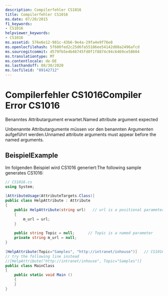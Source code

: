 ```yaml
---
description: Compilerfehler CS1016
title: Compilerfehler CS1016
ms.date: 07/20/2015
f1_keywords:
- CS1016
helpviewer_keywords:
- CS1016
ms.assetid: 576e6e12-981c-43b6-9e4a-29fa4e9f76e8
ms.openlocfilehash: 5f600fed2c25d6fa55186ee54142d88a2496afcd
ms.sourcegitcommit: d579fb5e4b46745fd0f1f8874c94c6469ce58604
ms.translationtype: MT
ms.contentlocale: de-DE
ms.lasthandoff: 08/30/2020
ms.locfileid: "89142712"
---
```

# <a name="compiler-error-cs1016"></a><span data-ttu-id="def02-103">Compilerfehler CS1016</span><span class="sxs-lookup"><span data-stu-id="def02-103">Compiler Error CS1016</span></span>
<span data-ttu-id="def02-104">Benanntes Attributargument erwartet.</span><span class="sxs-lookup"><span data-stu-id="def02-104">Named attribute argument expected</span></span>  
  
 <span data-ttu-id="def02-105">Unbenannte Attributargumente müssen vor den benannten Argumenten aufgeführt werden.</span><span class="sxs-lookup"><span data-stu-id="def02-105">Unnamed attribute arguments must appear before the named arguments.</span></span>  
  
## <a name="example"></a><span data-ttu-id="def02-106">Beispiel</span><span class="sxs-lookup"><span data-stu-id="def02-106">Example</span></span>  
 <span data-ttu-id="def02-107">Im folgenden Beispiel wird CS1016 generiert:</span><span class="sxs-lookup"><span data-stu-id="def02-107">The following sample generates CS1016:</span></span>  
  
```csharp  
// CS1016.cs  
using System;  
  
[AttributeUsage(AttributeTargets.Class)]  
public class HelpAttribute : Attribute  
{  
    public HelpAttribute(string url)   // url is a positional parameter  
    {  
        m_url = url;  
    }  
  
    public string Topic = null;      // Topic is a named parameter  
    private string m_url = null;  
}  
  
[HelpAttribute(Topic="Samples", "http://intranet/inhouse")]   // CS1016  
// try the following line instead  
//[HelpAttribute("http://intranet/inhouse", Topic="Samples")]  
public class MainClass  
{  
    public static void Main ()  
    {  
    }  
}  
```
